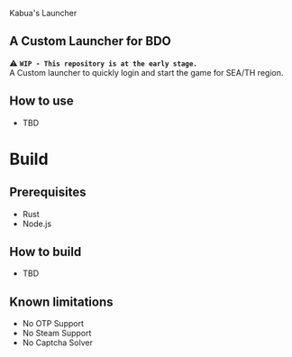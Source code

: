 Kabua's Launcher

## A Custom Launcher for BDO
:warning: **`WIP - This repository is at the early stage.`**    
A Custom launcher to quickly login and start the game for SEA/TH region.

## How to use
- TBD

# Build

## Prerequisites
- Rust
- Node.js

## How to build
- TBD

## Known limitations
- No OTP Support
- No Steam Support
- No Captcha Solver